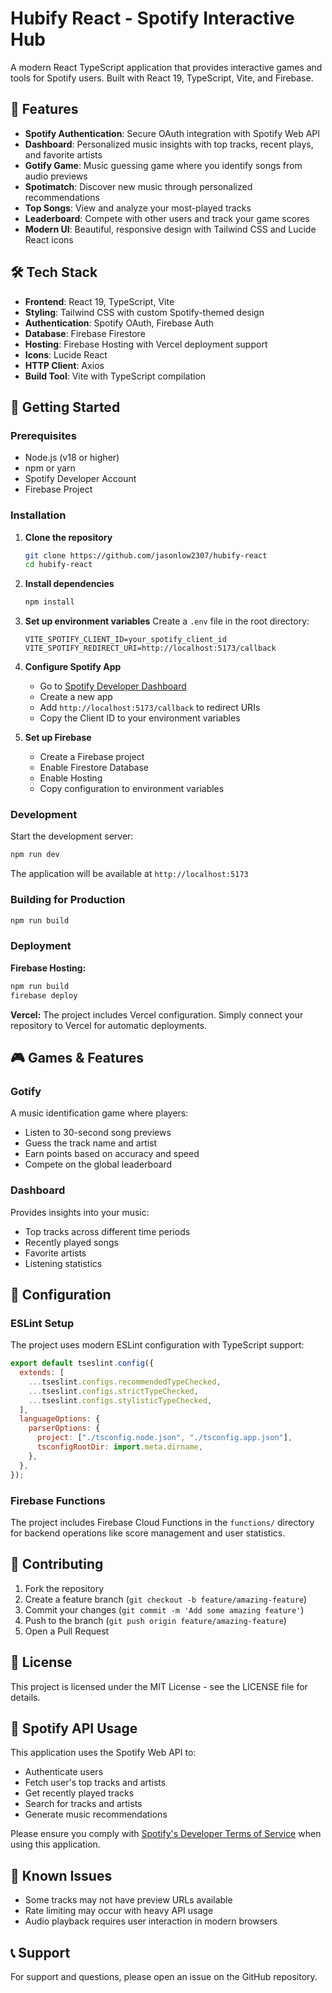# Hubify React - Spotify Interactive Hub

A modern React TypeScript application that provides interactive games and tools for Spotify users. Built with React 19, TypeScript, Vite, and Firebase.

## 🎵 Features

- **Spotify Authentication**: Secure OAuth integration with Spotify Web API
- **Dashboard**: Personalized music insights with top tracks, recent plays, and favorite artists
- **Gotify Game**: Music guessing game where you identify songs from audio previews
- **Spotimatch**: Discover new music through personalized recommendations
- **Top Songs**: View and analyze your most-played tracks
- **Leaderboard**: Compete with other users and track your game scores
- **Modern UI**: Beautiful, responsive design with Tailwind CSS and Lucide React icons

## 🛠️ Tech Stack

- **Frontend**: React 19, TypeScript, Vite
- **Styling**: Tailwind CSS with custom Spotify-themed design
- **Authentication**: Spotify OAuth, Firebase Auth
- **Database**: Firebase Firestore
- **Hosting**: Firebase Hosting with Vercel deployment support
- **Icons**: Lucide React
- **HTTP Client**: Axios
- **Build Tool**: Vite with TypeScript compilation

## 🚀 Getting Started

### Prerequisites

- Node.js (v18 or higher)
- npm or yarn
- Spotify Developer Account
- Firebase Project

### Installation

1. **Clone the repository**

   ```bash
   git clone https://github.com/jasonlow2307/hubify-react
   cd hubify-react
   ```

2. **Install dependencies**

   ```bash
   npm install
   ```

3. **Set up environment variables**
   Create a `.env` file in the root directory:

   ```env
   VITE_SPOTIFY_CLIENT_ID=your_spotify_client_id
   VITE_SPOTIFY_REDIRECT_URI=http://localhost:5173/callback
   ```

4. **Configure Spotify App**

   - Go to [Spotify Developer Dashboard](https://developer.spotify.com/dashboard)
   - Create a new app
   - Add `http://localhost:5173/callback` to redirect URIs
   - Copy the Client ID to your environment variables

5. **Set up Firebase**
   - Create a Firebase project
   - Enable Firestore Database
   - Enable Hosting
   - Copy configuration to environment variables

### Development

Start the development server:

```bash
npm run dev
```

The application will be available at `http://localhost:5173`

### Building for Production

```bash
npm run build
```

### Deployment

**Firebase Hosting:**

```bash
npm run build
firebase deploy
```

**Vercel:**
The project includes Vercel configuration. Simply connect your repository to Vercel for automatic deployments.

## 🎮 Games & Features

### Gotify

A music identification game where players:

- Listen to 30-second song previews
- Guess the track name and artist
- Earn points based on accuracy and speed
- Compete on the global leaderboard

### Dashboard

Provides insights into your music:

- Top tracks across different time periods
- Recently played songs
- Favorite artists
- Listening statistics

## 🔧 Configuration

### ESLint Setup

The project uses modern ESLint configuration with TypeScript support:

```js
export default tseslint.config({
  extends: [
    ...tseslint.configs.recommendedTypeChecked,
    ...tseslint.configs.strictTypeChecked,
    ...tseslint.configs.stylisticTypeChecked,
  ],
  languageOptions: {
    parserOptions: {
      project: ["./tsconfig.node.json", "./tsconfig.app.json"],
      tsconfigRootDir: import.meta.dirname,
    },
  },
});
```

### Firebase Functions

The project includes Firebase Cloud Functions in the `functions/` directory for backend operations like score management and user statistics.

## 🤝 Contributing

1. Fork the repository
2. Create a feature branch (`git checkout -b feature/amazing-feature`)
3. Commit your changes (`git commit -m 'Add some amazing feature'`)
4. Push to the branch (`git push origin feature/amazing-feature`)
5. Open a Pull Request

## 📝 License

This project is licensed under the MIT License - see the LICENSE file for details.

## 🎵 Spotify API Usage

This application uses the Spotify Web API to:

- Authenticate users
- Fetch user's top tracks and artists
- Get recently played tracks
- Search for tracks and artists
- Generate music recommendations

Please ensure you comply with [Spotify's Developer Terms of Service](https://developer.spotify.com/terms/) when using this application.

## 🚨 Known Issues

- Some tracks may not have preview URLs available
- Rate limiting may occur with heavy API usage
- Audio playback requires user interaction in modern browsers

## 📞 Support

For support and questions, please open an issue on the GitHub repository.
